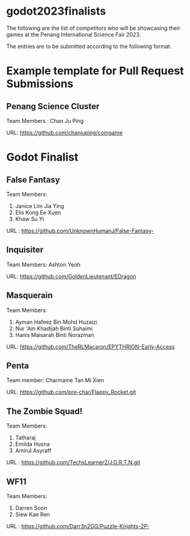 # godot2023finalists

The following are the list of competitors who will be showcasing their games at the Penang International Science Fair 2023.

The entries are to be submitted according to the following format.

# Example template for Pull Request Submissions

## Penang Science Cluster

Team Members : Chan Ju Ping  

URL: https://github.com/chanjuping/coingame

# Godot Finalist

## False Fantasy
Team Members:  

1. Janice Lim Jia Ying 
1. Elis Kong Ee Xuen
1. Khaw Su Yi

URL : https://github.com/UnknownHumanJ/False-Fantasy-

## Inquisiter

Team Members: Ashton Yeoh

URL: https://github.com/GoldenLieutenant/EDragon

## Masquerain

Team Members: 

1. Ayman Hafeez Bin Mohd Huzaizi
1. Nur 'Ain Khadijah Binti Suhaimi
1. Hanis Maisarah Binti Norazman

URL: https://github.com/TheRLMacaron/EPYTHRION-Early-Access

## Penta

Team member: Charmaine Tan Mi Xien

URL: https://github.com/pre-char/Flappy_Rocket.git

## The Zombie Squad!

Team Members:  

1. Tatharaj  
1. Emilda Husna  
1. Amirul Asyraff

URL : https://github.com/TechsLearner2/J.O.R.T.N.git

## WF11

Team Members:

1. Darren Soon
2. Siew Kae Ren

URL : https://github.com/Darr3n2GG/Puzzle-Knights-2P-
